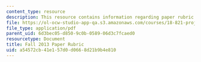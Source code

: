 ```yaml
---
content_type: resource
description: This resource contains information regarding paper rubric.
file: https://ol-ocw-studio-app-qa.s3.amazonaws.com/courses/18-821-project-laboratory-in-mathematics-spring-2013/a54572cb41e157d0d0668d21b9b4e810_MIT18_821S13_paper_rubF13.pdf
file_type: application/pdf
parent_uid: 6d3bec05-d850-9c0b-0589-06d3c7fcaed0
resourcetype: Document
title: Fall 2013 Paper Rubric
uid: a54572cb-41e1-57d0-d066-8d21b9b4e810
---
```

